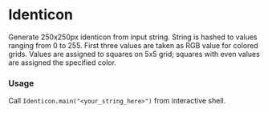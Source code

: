 # Identicon

Generate 250x250px identicon from input string. String is hashed to values ranging from 0 to 255. First three values are taken as RGB value for colored grids. Values are assigned to squares on 5x5 grid; squares with even values are assigned the specified color. 

### Usage
Call `Identicon.main("<your_string_here>")` from interactive shell. 
